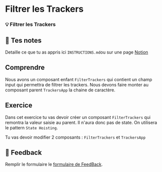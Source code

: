 # Filtrer les Trackers
### 💡 Filtrer les Trackers

## 📝 Tes notes

Detaille ce que tu as appris ici `INSTRUCTIONS.md`ou sur une page [Notion](https://go.mikecodeur.com/course-notes-template)

## Comprendre

Nous avons un composant enfant `FilterTrackers` qui contient un champ input qui permettra de filtrer les trackers. Nous devons faire monter au composant parent `TrackersApp` la chaine de caractère.

## Exercice

Dans cet exercice tu vas devoir créer un composant `FilterTrackers` qui remontra la valeur saisie au parent. Il n'aura donc pas de state. On utilisera le pattern `State Hoisting`.

Tu vas devoir modifier 2 composants : `FilterTrackers` et `TrackersApp` 

## 🐜 Feedback

Remplir le formulaire le [formulaire de FeedBack](https://go.mikecodeur.com/cours-react-avis).